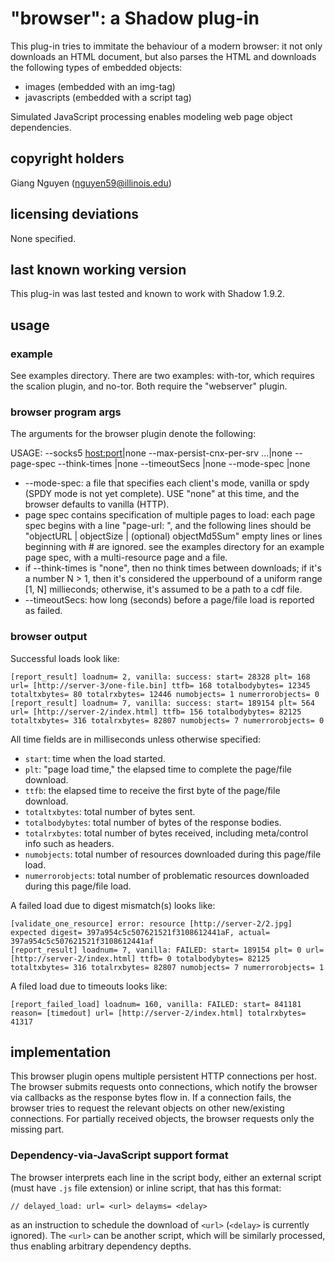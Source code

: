 # "browser": a Shadow plug-in

This plug-in tries to immitate the behaviour of a modern browser: it not only downloads an HTML document, but also parses the HTML and downloads the following types of embedded objects:

+ images (embedded with an img-tag)
+ javascripts (embedded with a script tag)

Simulated JavaScript processing enables modeling web page object dependencies.

## copyright holders

Giang Nguyen (nguyen59@illinois.edu)

## licensing deviations

None specified.

## last known working version

This plug-in was last tested and known to work with Shadow 1.9.2.

## usage

### example

See examples directory. There are two examples: with-tor, which requires the scalion plugin, and no-tor. Both require the "webserver" plugin.

### browser program args

The arguments for the browser plugin denote the following:

USAGE: --socks5 <host:port>|none --max-persist-cnx-per-srv ...|none --page-spec <path> --think-times <path>|none --timeoutSecs <path>|none --mode-spec <path>|none

  * --mode-spec: a file that specifies each client's mode, vanilla or spdy (SPDY mode is not yet complete).
    USE "none" at this time, and the browser defaults to vanilla (HTTP).
  * page spec contains specification of multiple pages to load: each page
    spec begins with a line "page-url: <url>", and the following lines should
    be "objectURL | objectSize | (optional) objectMd5Sum"
    empty lines or lines beginning with # are ignored.
    see the examples directory for an example page spec, with a multi-resource page and a file.
  * if --think-times is "none", then no think times between downloads; if it's
    a number N > 1, then it's considered the upperbound of a uniform range
    [1, N] millieconds; otherwise, it's assumed to be a path to a cdf file.
  * --timeoutSecs: how long (seconds) before a page/file load is reported as failed.

### browser output

Successful loads look like:

```
[report_result] loadnum= 2, vanilla: success: start= 28328 plt= 168 url= [http://server-3/one-file.bin] ttfb= 168 totalbodybytes= 12345 totaltxbytes= 80 totalrxbytes= 12446 numobjects= 1 numerrorobjects= 0
[report_result] loadnum= 7, vanilla: success: start= 189154 plt= 564 url= [http://server-2/index.html] ttfb= 156 totalbodybytes= 82125 totaltxbytes= 316 totalrxbytes= 82807 numobjects= 7 numerrorobjects= 0
```

All time fields are in milliseconds unless otherwise specified:

   * `start`: time when the load started.
   * `plt`: "page load time," the elapsed time to complete the page/file download.
   * `ttfb`: the elapsed time to receive the first byte of the page/file download.
   * `totaltxbytes`: total number of bytes sent.
   * `totalbodybytes`: total number of bytes of the response bodies.
   * `totalrxbytes`: total number of bytes received, including meta/control info such as headers.
   * `numobjects`: total number of resources downloaded during this page/file load.
   * `numerrorobjects`: total number of problematic resources downloaded during this page/file load.

A failed load due to digest mismatch(s) looks like:

```
[validate_one_resource] error: resource [http://server-2/2.jpg] expected digest= 397a954c5c507621521f3108612441aF, actual= 397a954c5c507621521f3108612441af
[report_result] loadnum= 7, vanilla: FAILED: start= 189154 plt= 0 url= [http://server-2/index.html] ttfb= 0 totalbodybytes= 82125 totaltxbytes= 316 totalrxbytes= 82807 numobjects= 7 numerrorobjects= 1
```

A filed load due to timeouts looks like:

```
[report_failed_load] loadnum= 160, vanilla: FAILED: start= 841181 reason= [timedout] url= [http://server-2/index.html] totalrxbytes= 41317
```

## implementation

This browser plugin opens multiple persistent HTTP connections per host. The browser submits requests onto connections, which notify the browser via callbacks as the response bytes flow in. If a connection fails, the browser tries to request the relevant objects on other new/existing connections. For partially received objects, the browser requests only the missing part.

### Dependency-via-JavaScript support format

The browser interprets each line in the script body, either an external script (must have `.js` file extension) or inline script, that has this format:

```
// delayed_load: url= <url> delayms= <delay>
```

as an instruction to schedule the download of `<url>` (`<delay>` is currently ignored). The `<url>` can be another script, which will be similarly processed, thus enabling arbitrary dependency depths.
